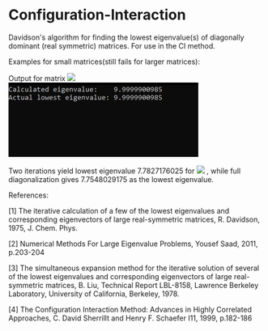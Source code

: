 # Configuration-Interaction

Davidson's algorithm for finding the lowest eigenvalue(s) of diagonally dominant (real symmetric) matrices. For use in the CI method.

Examples for small matrices(still fails for larger matrices):

Output for matrix <img src="https://latex.codecogs.com/gif.latex?\begin{pmatrix}10&0.01&0&00&.0001\\0.01&20.1&0&0.02&0\\0&0&40.3&0&0\\0&0.02&0&39.8&0.1\\0.0001&0&0&0.1&30\end{pmatrix} " /> 
![sc1](code/sampleOutput.png)

Two iterations yield lowest eigenvalue 7.7827176025 for <img src="https://latex.codecogs.com/gif.latex?\begin{pmatrix}11.711783196508682&0.0& 0.71016571550645469&4.4279305398724329&0.0&0.0\\13.160405285805840&0.0&0.0&0.0&0.71016571550645469&0.0\\18.901150547807244&0.0&5.4240546891689814&4.4279305398724329&0.0&0.0\\13.332956938383129&1.0312204351939451&0.0&0.0&5.4240546891689814&1.0312204351939451&14.0\end{pmatrix} " /> , while full diagonalization gives 7.7548029175 as the lowest eigenvalue.



References:

[1] The iterative calculation of a few of the lowest eigenvalues and corresponding eigenvectors of large real-symmetric matrices, R. Davidson, 1975, J. Chem. Phys.

[2] Numerical Methods For Large Eigenvalue Problems, Yousef Saad, 2011, p.203-204

[3] The simultaneous expansion method for the iterative solution of several of the lowest eigenvalues and corresponding eigenvectors of large real-symmetric matrices, B. 
Liu, Technical Report LBL-8158, Lawrence Berkeley Laboratory, University of California, Berkeley, 1978. 

[4] The Configuration Interaction Method: Advances in Highly Correlated Approaches, C. David Sherrillt and Henry F. Schaefer I11, 1999, p.182-186




